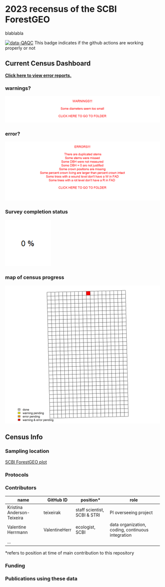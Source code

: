 # 2023 recensus of the SCBI ForestGEO
blablabla


[![data-QAQC](https://github.com/SCBI-ForestGEO/2023census/actions/workflows/data-QAQC.yaml/badge.svg)](https://github.com/SCBI-ForestGEO/2023census/actions/workflows/data-QAQC.yaml) This badge indicates if the github actions are working properly or not

## Current Census Dashboard


**[Click here to view error reports.](https://github.com/SCBI-ForestGEO/2023census/tree/main/QAQC_reports/)**

### warnings? 

[![There_is_no_warnings_:-)](https://raw.githubusercontent.com/SCBI-ForestGEO/2023census/main/QAQC_reports/warnings.png)](https://github.com/SCBI-ForestGEO/2023census/tree/main/QAQC_reports)

### error?
[![There_is_no_errors_:-)](https://raw.githubusercontent.com/SCBI-ForestGEO/2023census/main/QAQC_reports/errors.png)](https://github.com/SCBI-ForestGEO/2023census/tree/main/QAQC_reports)


### Survey completion status
![percent_completion](https://raw.githubusercontent.com/SCBI-ForestGEO/2023census/main/QAQC_reports/percent_completion.png)

### map of census progress
![map_of_completion](https://raw.githubusercontent.com/SCBI-ForestGEO/2023census/main/QAQC_reports/map_of_error_and_warnings.png) 





## Census Info

### Sampling location
[SCBI ForestGEO plot](https://forestgeo.si.edu/sites/north-america/smithsonian-conservation-biology-institute)


### Protocols

### Contributors
| name | GitHub ID| position* | role |
| -----| ---- | ---- |---- |
| Kristina Anderson-Teixeira | teixeirak | staff scientist, SCBI & STRI | PI overseeing project |
| Valentine Herrmann | ValentineHerr | ecologist, SCBI | data organization, coding, continuous integration |
|...||||

 
*refers to position at time of main contribution to this repository


### Funding 


### Publications using these data
